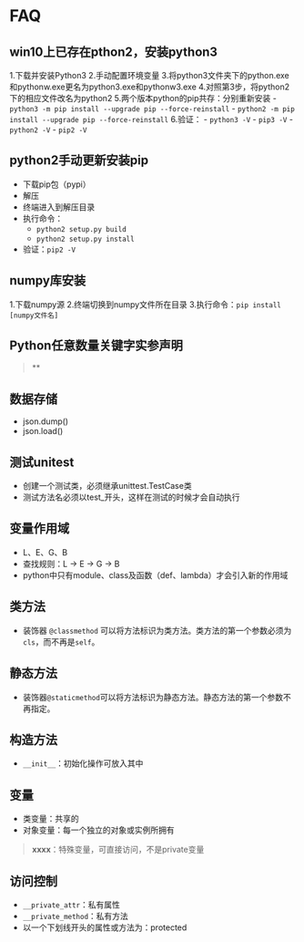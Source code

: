# FAQ

## win10上已存在pthon2，安装python3

1.下载并安装Python3
2.手动配置环境变量
3.将python3文件夹下的python.exe和pythonw.exe更名为python3.exe和pythonw3.exe
4.对照第3步，将python2下的相应文件改名为python2
5.两个版本python的pip共存：分别重新安装
    - ``python3 -m pip install --upgrade pip --force-reinstall``
    - ``python2 -m pip install --upgrade pip --force-reinstall``
6.验证：
    - ``python3 -V``
    - ``pip3 -V``
    - ``python2 -V``
    - ``pip2 -V``

## python2手动更新安装pip

- 下载pip包（pypi）
- 解压
- 终端进入到解压目录
- 执行命令：
    - ``python2 setup.py build``
    - ``python2 setup.py install``
- 验证：``pip2 -V``

## numpy库安装

1.下载numpy源
2.终端切换到numpy文件所在目录
3.执行命令：``pip install [numpy文件名]``

## Python任意数量关键字实参声明
> **

## 数据存储

- json.dump()
- json.load()

## 测试unitest

- 创建一个测试类，必须继承unittest.TestCase类
- 测试方法名必须以test_开头，这样在测试的时候才会自动执行

## 变量作用域

- L、E、G、B
- 查找规则：L -> E -> G -> B
- python中只有module、class及函数（def、lambda）才会引入新的作用域

## 类方法

- 装饰器 ``@classmethod`` 可以将方法标识为类方法。类方法的第一个参数必须为``cls``，而不再是``self``。

## 静态方法

- 装饰器``@staticmethod``可以将方法标识为静态方法。静态方法的第一个参数不再指定。

## 构造方法

- ``__init__``：初始化操作可放入其中

## 变量

- 类变量：共享的
- 对象变量：每一个独立的对象或实例所拥有
> __xxxx__：特殊变量，可直接访问，不是private变量

## 访问控制

- ``__private_attr``：私有属性
- ``__private_method``：私有方法
- 以一个下划线开头的属性或方法为：protected
